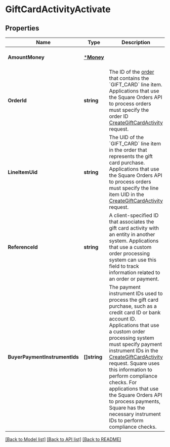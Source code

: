 # GiftCardActivityActivate

## Properties
Name | Type | Description | Notes
------------ | ------------- | ------------- | -------------
**AmountMoney** | [***Money**](Money.md) |  | [optional] [default to null]
**OrderId** | **string** | The ID of the [order](entity:Order) that contains the &#x60;GIFT_CARD&#x60; line item.  Applications that use the Square Orders API to process orders must specify the order ID [CreateGiftCardActivity](api-endpoint:GiftCardActivities-CreateGiftCardActivity) request. | [optional] [default to null]
**LineItemUid** | **string** | The UID of the &#x60;GIFT_CARD&#x60; line item in the order that represents the gift card purchase.  Applications that use the Square Orders API to process orders must specify the line item UID in the [CreateGiftCardActivity](api-endpoint:GiftCardActivities-CreateGiftCardActivity) request. | [optional] [default to null]
**ReferenceId** | **string** | A client-specified ID that associates the gift card activity with an entity in another system.   Applications that use a custom order processing system can use this field to track information  related to an order or payment. | [optional] [default to null]
**BuyerPaymentInstrumentIds** | **[]string** | The payment instrument IDs used to process the gift card purchase, such as a credit card ID  or bank account ID.   Applications that use a custom order processing system must specify payment instrument IDs in  the [CreateGiftCardActivity](api-endpoint:GiftCardActivities-CreateGiftCardActivity) request. Square uses this information to perform compliance checks.   For applications that use the Square Orders API to process payments, Square has the necessary  instrument IDs to perform compliance checks. | [optional] [default to null]

[[Back to Model list]](../README.md#documentation-for-models) [[Back to API list]](../README.md#documentation-for-api-endpoints) [[Back to README]](../README.md)

